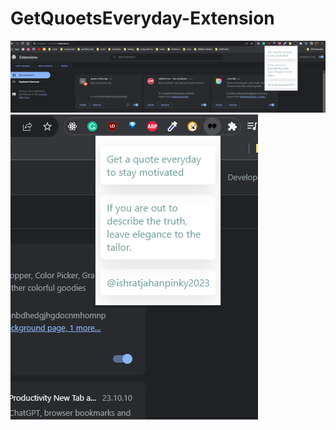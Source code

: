 # GetQuoetsEveryday-Extension
![ss](https://github.com/Pinky057/GetQuoetsEveryday-Extension/blob/main/Screenshot%202023-10-18%20014412.png)
![ss](https://github.com/Pinky057/GetQuoetsEveryday-Extension/blob/main/Screenshot%202023-10-18%20014448.png)
